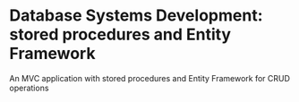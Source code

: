 # Database Systems Development: stored procedures and Entity Framework
An MVC application with stored procedures and Entity Framework for CRUD operations
